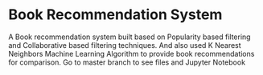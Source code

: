 # Book Recommendation System
A Book recommendation system built based on Popularity based filtering and Collaborative based filtering techniques. And also used K Nearest Neighbors Machine Learning Algorithm to provide book recommendations for comparison.
Go to master branch to see files and Jupyter Notebook
